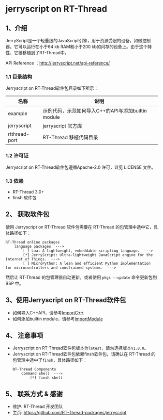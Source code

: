 # jerryscript on RT-Thread

## 1、介绍

JerryScript是一个轻量级的JavaScript引擎，用于资源受限的设备，如微控制器。它可以运行在小于64 kb RAM和小于200 kb的闪存的设备上。由于这个特性，它被移植到了RT-Thread中。

API Reference ：http://jerryscript.net/api-reference/

### 1.1 目录结构

Jerryscript on RT-Thread软件包目录如下所示：

|  名称 |  说明 |
| - | - |
| example | 示例代码，示范如何导入C++的API与添加builtin module |
| jerryscript | jerryscript 官方库 |
| rtthread-port | RT-Thread 移植代码目录 |

### 1.2 许可证

Jerryscript on RT-Thread软件包遵循Apache-2.0 许可，详见 LICENSE 文件。

### 1.3 依赖

- RT-Thread 3.0+
- finsh 软件包

## 2、 获取软件包

使用 Jerryscript on RT-Thread 软件包需要在 RT-Thread 的包管理中选中它，具体路径如下：

    RT-Thread online packages
        language packages  --->
            [ ] Lua: A lightweight, embeddable scripting language.  --->
            [*] JerryScript: Ultra-lightweight JavaScript engine for the Internet of Things.  --->
            [ ] MicroPython: A lean and efficient Python implementation for microcontrollers and constrained systems.  --->

然后让 RT-Thread 的包管理器自动更新，或者使用 `pkgs --update` 命令更新包到 BSP 中。

## 3、使用Jerryscript on RT-Thread软件包

- 如何导入C++API，请参考[ImportC++](examples/ImportC++/ImportCpp.md)
- 如何添加builtin module，请参考[ImportModule](examples/ImportModule/ImportModule.md)

## 4、 注意事项

- Jerryscript on RT-Thread软件包版本为`latest`，请勿选择版本`V1.0.0`。
- Jerryscript on RT-Thread软件包依赖finsh软件包，请确认在 RT-Thread 的包管理中选中了`finsh`，具体路径如下：
    ```
    RT-Thread Components
        Command shell  --->
            [*] finsh shell
    ```
## 5、 联系方式 & 感谢

- 维护: RT-Thread 开发团队
- 主页: https://github.com/RT-Thread-packages/jerryscript